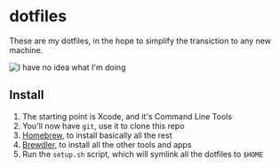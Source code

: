 # dotfiles

These are my dotfiles, in the hope to simplify the transiction to any new machine.

![I have no idea what I'm doing](http://thumbpress.com/wp-content/uploads/2013/05/I-Have-No-Idea-What-Im-Doing-1.jpg)

## Install

1. The starting point is Xcode, and it's Command Line Tools
2. You'll now have `git`, use it to clone this repo
2. [Homebrew](http://brew.sh), to install basically all the rest
3. [Brewdler](https://github.com/Homebrew/homebrew-brewdler), to install all the other tools and apps
4. Run the `setup.sh` script, which will symlink all the dotfiles to `$HOME`
